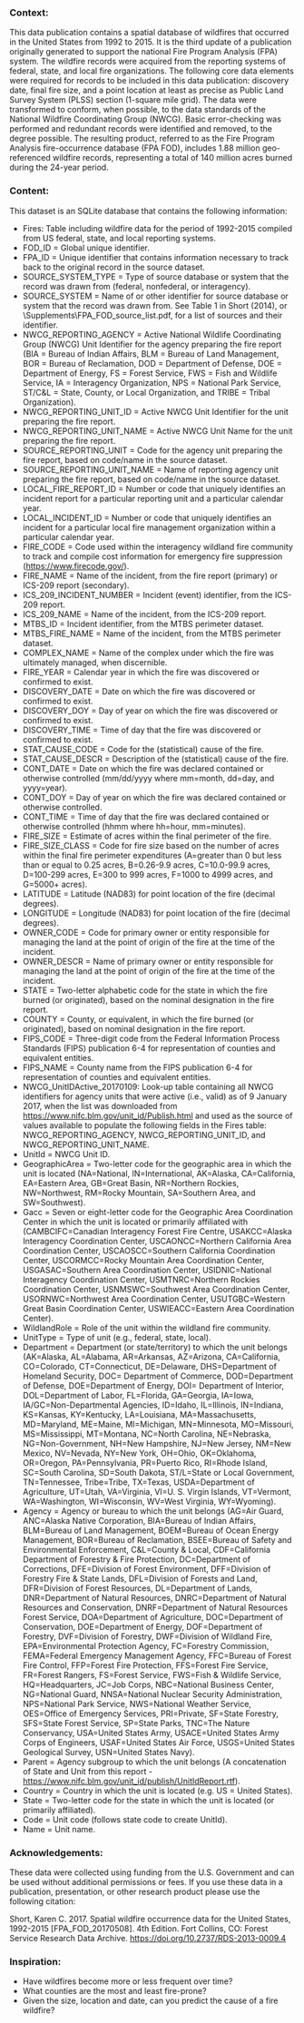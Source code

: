 ### Context: 

This data publication contains a spatial database of wildfires that occurred in the United States from 1992 to 2015. It is the third update of a publication originally generated to support the national Fire Program Analysis (FPA) system. The wildfire records were acquired from the reporting systems of federal, state, and local fire organizations. The following core data elements were required for records to be included in this data publication: discovery date, final fire size, and a point location at least as precise as Public Land Survey System (PLSS) section (1-square mile grid). The data were transformed to conform, when possible, to the data standards of the National Wildfire Coordinating Group (NWCG). Basic error-checking was performed and redundant records were identified and removed, to the degree possible. The resulting product, referred to as the Fire Program Analysis fire-occurrence database (FPA FOD), includes 1.88 million geo-referenced wildfire records, representing a total of 140 million acres burned during the 24-year period.

### Content: 

This dataset is an SQLite database that contains the following information:

* Fires: Table including wildfire data for the period of 1992-2015 compiled from US federal, state, and local reporting systems.
* FOD_ID = Global unique identifier.
* FPA_ID = Unique identifier that contains information necessary to track back to the original record in the source dataset.
* SOURCE_SYSTEM_TYPE = Type of source database or system that the record was drawn from (federal, nonfederal, or interagency).
* SOURCE_SYSTEM = Name of or other identifier for source database or system that the record was drawn from. See Table 1 in Short (2014), or \Supplements\FPA_FOD_source_list.pdf, for a list of sources and their identifier.
* NWCG_REPORTING_AGENCY = Active National Wildlife Coordinating Group (NWCG) Unit Identifier for the agency preparing the fire report (BIA = Bureau of Indian Affairs, BLM = Bureau of Land Management, BOR = Bureau of Reclamation, DOD = Department of Defense, DOE = Department of Energy, FS = Forest Service, FWS = Fish and Wildlife Service, IA = Interagency Organization, NPS = National Park Service, ST/C&L = State, County, or Local Organization, and TRIBE = Tribal Organization).
* NWCG_REPORTING_UNIT_ID = Active NWCG Unit Identifier for the unit preparing the fire report.
* NWCG_REPORTING_UNIT_NAME = Active NWCG Unit Name for the unit preparing the fire report.
* SOURCE_REPORTING_UNIT = Code for the agency unit preparing the fire report, based on code/name in the source dataset.
* SOURCE_REPORTING_UNIT_NAME = Name of reporting agency unit preparing the fire report, based on code/name in the source dataset.
* LOCAL_FIRE_REPORT_ID = Number or code that uniquely identifies an incident report for a particular reporting unit and a particular calendar year.
* LOCAL_INCIDENT_ID = Number or code that uniquely identifies an incident for a particular local fire management organization within a particular calendar year.
* FIRE_CODE = Code used within the interagency wildland fire community to track and compile cost information for emergency fire suppression (https://www.firecode.gov/).
* FIRE_NAME = Name of the incident, from the fire report (primary) or ICS-209 report (secondary).
* ICS_209_INCIDENT_NUMBER = Incident (event) identifier, from the ICS-209 report.
* ICS_209_NAME = Name of the incident, from the ICS-209 report.
* MTBS_ID = Incident identifier, from the MTBS perimeter dataset.
* MTBS_FIRE_NAME = Name of the incident, from the MTBS perimeter dataset.
* COMPLEX_NAME = Name of the complex under which the fire was ultimately managed, when discernible.
* FIRE_YEAR = Calendar year in which the fire was discovered or confirmed to exist.
* DISCOVERY_DATE = Date on which the fire was discovered or confirmed to exist.
* DISCOVERY_DOY = Day of year on which the fire was discovered or confirmed to exist.
* DISCOVERY_TIME = Time of day that the fire was discovered or confirmed to exist.
* STAT_CAUSE_CODE = Code for the (statistical) cause of the fire.
* STAT_CAUSE_DESCR = Description of the (statistical) cause of the fire.
* CONT_DATE = Date on which the fire was declared contained or otherwise controlled (mm/dd/yyyy where mm=month, dd=day, and yyyy=year).
* CONT_DOY = Day of year on which the fire was declared contained or otherwise controlled.
* CONT_TIME = Time of day that the fire was declared contained or otherwise controlled (hhmm where hh=hour, mm=minutes).
* FIRE_SIZE = Estimate of acres within the final perimeter of the fire.
* FIRE_SIZE_CLASS = Code for fire size based on the number of acres within the final fire perimeter expenditures (A=greater than 0 but less than or equal to 0.25 acres, B=0.26-9.9 acres, C=10.0-99.9 acres, D=100-299 acres, E=300 to 999 acres, F=1000 to 4999 acres, and G=5000+ acres).
* LATITUDE = Latitude (NAD83) for point location of the fire (decimal degrees).
* LONGITUDE = Longitude (NAD83) for point location of the fire (decimal degrees).
* OWNER_CODE = Code for primary owner or entity responsible for managing the land at the point of origin of the fire at the time of the incident.
* OWNER_DESCR = Name of primary owner or entity responsible for managing the land at the point of origin of the fire at the time of the incident.
* STATE = Two-letter alphabetic code for the state in which the fire burned (or originated), based on the nominal designation in the fire report.
* COUNTY = County, or equivalent, in which the fire burned (or originated), based on nominal designation in the fire report.
* FIPS_CODE = Three-digit code from the Federal Information Process Standards (FIPS) publication 6-4 for representation of counties and equivalent entities.
* FIPS_NAME = County name from the FIPS publication 6-4 for representation of counties and equivalent entities.
* NWCG_UnitIDActive_20170109: Look-up table containing all NWCG identifiers for agency units that were active (i.e., valid) as of 9 January 2017, when the list was downloaded from https://www.nifc.blm.gov/unit_id/Publish.html and used as the source of values available to populate the following fields in the Fires table: NWCG_REPORTING_AGENCY, NWCG_REPORTING_UNIT_ID, and NWCG_REPORTING_UNIT_NAME.
* UnitId = NWCG Unit ID.
* GeographicArea = Two-letter code for the geographic area in which the unit is located (NA=National, IN=International, AK=Alaska, CA=California, EA=Eastern Area, GB=Great Basin, NR=Northern Rockies, NW=Northwest, RM=Rocky Mountain, SA=Southern Area, and SW=Southwest).
* Gacc = Seven or eight-letter code for the Geographic Area Coordination Center in which the unit is located or primarily affiliated with (CAMBCIFC=Canadian Interagency Forest Fire Centre, USAKCC=Alaska Interagency Coordination Center, USCAONCC=Northern California Area Coordination Center, USCAOSCC=Southern California Coordination Center, USCORMCC=Rocky Mountain Area Coordination Center, USGASAC=Southern Area Coordination Center, USIDNIC=National Interagency Coordination Center, USMTNRC=Northern Rockies Coordination Center, USNMSWC=Southwest Area Coordination Center, USORNWC=Northwest Area Coordination Center, USUTGBC=Western Great Basin Coordination Center, USWIEACC=Eastern Area Coordination Center).
* WildlandRole = Role of the unit within the wildland fire community.
* UnitType = Type of unit (e.g., federal, state, local).
* Department = Department (or state/territory) to which the unit belongs (AK=Alaska, AL=Alabama, AR=Arkansas, AZ=Arizona, CA=California, CO=Colorado, CT=Connecticut, DE=Delaware, DHS=Department of Homeland Security, DOC= Department of Commerce, DOD=Department of Defense, DOE=Department of Energy, DOI= Department of Interior, DOL=Department of Labor, FL=Florida, GA=Georgia, IA=Iowa, IA/GC=Non-Departmental Agencies, ID=Idaho, IL=Illinois, IN=Indiana, KS=Kansas, KY=Kentucky, LA=Louisiana, MA=Massachusetts, MD=Maryland, ME=Maine, MI=Michigan, MN=Minnesota, MO=Missouri, MS=Mississippi, MT=Montana, NC=North Carolina, NE=Nebraska, NG=Non-Government, NH=New Hampshire, NJ=New Jersey, NM=New Mexico, NV=Nevada, NY=New York, OH=Ohio, OK=Oklahoma, OR=Oregon, PA=Pennsylvania, PR=Puerto Rico, RI=Rhode Island, SC=South Carolina, SD=South Dakota, ST/L=State or Local Government, TN=Tennessee, Tribe=Tribe, TX=Texas, USDA=Department of Agriculture, UT=Utah, VA=Virginia, VI=U. S. Virgin Islands, VT=Vermont, WA=Washington, WI=Wisconsin, WV=West Virginia, WY=Wyoming).
* Agency = Agency or bureau to which the unit belongs (AG=Air Guard, ANC=Alaska Native Corporation, BIA=Bureau of Indian Affairs, BLM=Bureau of Land Management, BOEM=Bureau of Ocean Energy Management, BOR=Bureau of Reclamation, BSEE=Bureau of Safety and Environmental Enforcement, C&L=County & Local, CDF=California Department of Forestry & Fire Protection, DC=Department of Corrections, DFE=Division of Forest Environment, DFF=Division of Forestry Fire & State Lands, DFL=Division of Forests and Land, DFR=Division of Forest Resources, DL=Department of Lands, DNR=Department of Natural Resources, DNRC=Department of Natural Resources and Conservation, DNRF=Department of Natural Resources Forest Service, DOA=Department of Agriculture, DOC=Department of Conservation, DOE=Department of Energy, DOF=Department of Forestry, DVF=Division of Forestry, DWF=Division of Wildland Fire, EPA=Environmental Protection Agency, FC=Forestry Commission, FEMA=Federal Emergency Management Agency, FFC=Bureau of Forest Fire Control, FFP=Forest Fire Protection, FFS=Forest Fire Service, FR=Forest Rangers, FS=Forest Service, FWS=Fish & Wildlife Service, HQ=Headquarters, JC=Job Corps, NBC=National Business Center, NG=National Guard, NNSA=National Nuclear Security Administration, NPS=National Park Service, NWS=National Weather Service, OES=Office of Emergency Services, PRI=Private, SF=State Forestry, SFS=State Forest Service, SP=State Parks, TNC=The Nature Conservancy, USA=United States Army, USACE=United States Army Corps of Engineers, USAF=United States Air Force, USGS=United States Geological Survey, USN=United States Navy).
* Parent = Agency subgroup to which the unit belongs (A concatenation of State and Unit from this report - https://www.nifc.blm.gov/unit_id/publish/UnitIdReport.rtf).
* Country = Country in which the unit is located (e.g. US = United States).
* State = Two-letter code for the state in which the unit is located (or primarily affiliated).
* Code = Unit code (follows state code to create UnitId).
* Name = Unit name.

### Acknowledgements: 

These data were collected using funding from the U.S. Government and can be used without additional permissions or fees. If you use these data in a publication, presentation, or other research product please use the following citation:

Short, Karen C. 2017. Spatial wildfire occurrence data for the United States, 1992-2015 [FPA_FOD_20170508]. 4th Edition. Fort Collins, CO: Forest Service Research Data Archive. https://doi.org/10.2737/RDS-2013-0009.4

### Inspiration: 

* Have wildfires become more or less frequent over time?
* What counties are the most and least fire-prone?
* Given the size, location and date, can you predict the cause of a fire wildfire?